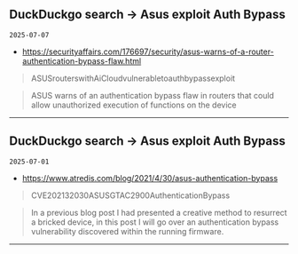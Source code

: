## DuckDuckgo search -> Asus exploit Auth Bypass
`2025-07-07`

* https://securityaffairs.com/176697/security/asus-warns-of-a-router-authentication-bypass-flaw.html

<blockquote>
 ASUSrouterswithAiCloudvulnerabletoauthbypassexploit
</blockquote>
<blockquote>
ASUS warns of an authentication bypass flaw in routers that could allow unauthorized execution of functions on the device
</blockquote>

---

## DuckDuckgo search -> Asus exploit Auth Bypass
`2025-07-01`

* https://www.atredis.com/blog/2021/4/30/asus-authentication-bypass

<blockquote>
 CVE202132030ASUSGTAC2900AuthenticationBypass
</blockquote>
<blockquote>
In a previous blog post I had presented a creative method to resurrect a bricked device, in this post I will go over an authentication bypass vulnerability discovered within the running firmware.
</blockquote>

---

